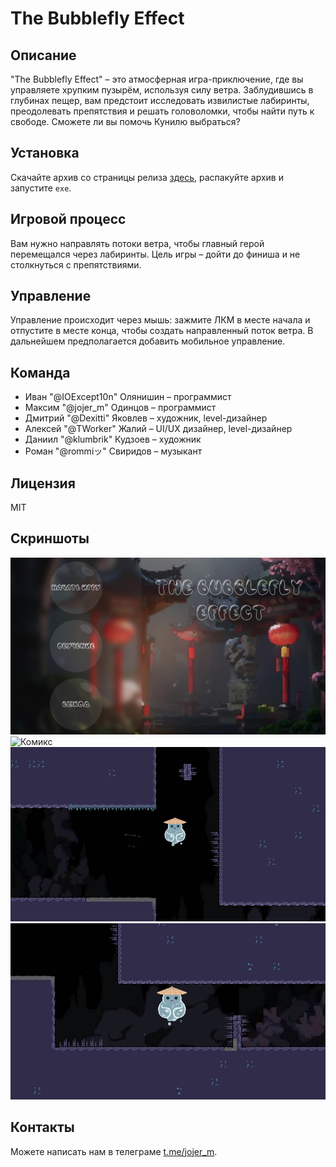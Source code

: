 # The Bubblefly Effect

## Описание
"The Bubblefly Effect" – это атмосферная игра-приключение, где вы управляете хрупким пузырём, используя силу ветра. Заблудившись в глубинах пещер, вам предстоит исследовать извилистые лабиринты, преодолевать препятствия и решать головоломки, чтобы найти путь к свободе. Сможете ли вы помочь Кунилю выбраться?

## Установка
Скачайте архив со страницы релиза [здесь](https://github.com/MIDIFrogs/Bublik/releases/latest), распакуйте архив и запустите `exe`.

## Игровой процесс
Вам нужно направлять потоки ветра, чтобы главный герой перемещался через лабиринты. Цель игры – дойти до финиша и не столкнуться с препятствиями.

## Управление
Управление происходит через мышь: зажмите ЛКМ в месте начала и отпустите в месте конца, чтобы создать направленный поток ветра. В дальнейшем предполагается добавить мобильное управление.

## Команда
- Иван "@IOExcept10n" Олянишин – программист
- Максим "@jojer_m" Одинцов – программист
- Дмитрий "@Dexitti" Яковлев – художник, level-дизайнер
- Алексей "@TWorker" Жалий – UI/UX дизайнер, level-дизайнер
- Даниил "@klumbrik" Кудзоев – художник
- Роман "@rommiッ" Свиридов – музыкант

## Лицензия
MIT

## Скриншоты
![Главное меню](Screenshots/Main%20menu.png)
![Комикс](Screenshots/Сomics.png)
![Геймплей 1](Screenshots/Gameplay1.png)
![Геймплей 2](Screenshots/Gameplay2.png)

## Контакты
Можете написать нам в телеграме [t.me/jojer_m](https://t.me/jojer_m).
